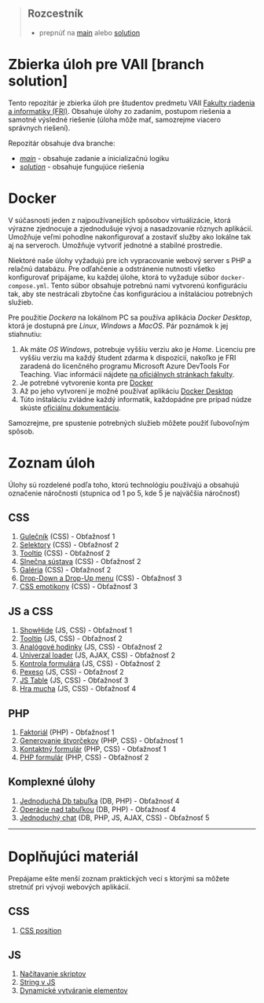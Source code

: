 > ## Rozcestník
> - prepnúť na [main](/../../tree/main) alebo [solution](/../../tree/solution)

# Zbierka úloh pre VAII [branch solution]
Tento repozitár je zbierka úloh pre študentov predmetu VAII [Fakulty riadenia a informatiky (FRI)](https://www.fri.uniza.sk/). Obsahuje úlohy zo zadaním, postupom riešenia a samotné výsledné riešenie (úloha môže mať, samozrejme viacero správnych 
riešení).

Repozitár obsahuje dva branche:
- [_main_](/../../tree/main) - obsahuje zadanie a inicializačnú logiku
- [_solution_](/../../tree/solution) - obsahuje fungujúce riešenia

# Docker
V súčasnosti jeden z najpoužívanejších spôsobov virtuálizácie, ktorá výrazne zjednocuje a zjednodušuje vývoj a nasadzovanie rôznych aplikácií. Umožňuje veľmi pohodlne nakonfigurovať a zostaviť služby ako lokálne tak aj na serveroch. Umožňuje vytvoriť jednotné a stabilné prostredie.

Niektoré naše úlohy vyžadujú pre ich vypracovanie webový server s PHP a relačnú databázu. Pre odľahčenie a odstránenie nutnosti všetko konfigurovať pripájame, ku každej úlohe, ktorá to vyžaduje súbor `docker-compose.yml`. Tento súbor obsahuje potrebnú nami vytvorenú konfiguráciu tak, aby ste nestrácali zbytočne čas konfiguráciou a inštaláciou potrebných služieb.

Pre použitie _Dockera_ na lokálnom PC sa používa aplikácia _Docker Desktop_, ktorá je dostupná pre _Linux_, _Windows_ a _MacOS_. Pár poznámok k jej stiahnutiu:

1.  Ak máte _OS Windows_, potrebuje vyššiu verziu ako je _Home_. Licenciu pre vyššiu verziu ma každý študent zdarma k 
    dispozícií, nakoľko je FRI zaradená do licenčného programu Microsoft Azure DevTools For Teaching. Viac informácií nájdete
    [na oficiálnych stránkach fakulty](https://www.fri.uniza.sk/stranka/softver-a-internet).
2.  Je potrebné vytvorenie konta pre [Docker](https://www.docker.com/)
3.  Až po jeho vytvorení je možné používať aplikáciu [Docker Desktop](https://www.docker.com/products/docker-desktop)
4.  Túto inštaláciu zvládne každý informatik, každopádne pre prípad núdze skúste [oficiálnu dokumentáciu](https://docs.docker.com/desktop/).

Samozrejme, pre spustenie potrebných služieb môžete použiť ľubovoľným spôsob.

# Zoznam úloh

Úlohy sú rozdelené podľa toho, ktorú technológiu používajú a obsahujú označenie náročnosti (stupnica od 1 po 5, kde 5 je najväčšia náročnosť)

## CSS
1. [Gulečník](css/pool/zadanie.md) (CSS) - Obťažnosť 1
1. [Selektory](css/selectors/zadanie.md) (CSS) - Obťažnosť 2
1. [Tooltip](css/tooltip/zadanie.md) (CSS) - Obťažnosť 2
1. [Slnečna sústava](css/solar-system/zadanie.md) (CSS) - Obťažnosť 2
1. [Galéria](css/gallery/zadanie.md) (CSS) - Obťažnosť 2
1. [Drop-Down a Drop-Up menu](css/dropdownmenu/zadanie.md) (CSS) - Obťažnosť 3
1. [CSS emotikony](css/emoticons/zadanie.md) (CSS) - Obťažnosť 3
   
## JS a CSS
1. [ShowHide](js/show-hide/zadanie.md) (JS, CSS) - Obťažnosť 1
1. [Tooltip](js/tooltip/zadanie.md) (JS, CSS) - Obťažnosť 2
1. [Analógové hodinky](js/analog-clock/zadanie.md) (JS, CSS) - Obťažnosť 2
1. [Univerzal loader](ajax/universal-loader/zadanie.md) (JS, AJAX, CSS) - Obťažnosť 2
1. [Kontrola formulára](js/form-check/zadanie.md) (JS, CSS) - Obťažnosť 2
1. [Pexeso](js/memory-game/zadanie.md) (JS, CSS) - Obťažnosť 2
1. [JS Table](js/data-table/zadanie.md) (JS, CSS) - Obťažnosť 3
1. [Hra mucha](js/fly-game/zadanie.md) (JS, CSS) - Obťažnosť 4

## PHP
1. [Faktoriál](php/factorial/zadanie.md) (PHP) - Obťažnosť 1
1. [Generovanie štvorčekov](php/squares/zadanie.md) (PHP, CSS) - Obťažnosť 1
1. [Kontaktný formulár](php/contact-form/zadanie.md) (PHP, CSS) - Obťažnosť 1 
1. [PHP formulár](php/form/zadanie.md) (PHP, CSS) - Obťažnosť 2 

## Komplexné úlohy
1. [Jednoduchá Db tabuľka](php/data-table/zadanie.md) (DB, PHP) - Obťažnosť 4
1. [Operácie nad tabuľkou](php/crud/zadanie.md) (DB, PHP) - Obťažnosť 4
1. [Jednoduchý chat](ajax/chat/zadanie.md) (DB, PHP, JS, AJAX, CSS) - Obťažnosť 5

___

# Doplňujúci materiál
Prepájame ešte menší zoznam praktických vecí s ktorými sa môžete stretnúť pri vývoji webových aplikácií.

## CSS
1. [CSS position](common/css-position.md)

## JS
1. [Načítavanie skriptov](common/js-onload.md)
1. [String v JS](common/js-praca-zo-stringom.md)
1. [Dynamické vytváranie elementov](common/js-dynamicke-vytvaranie-elementov.md)




